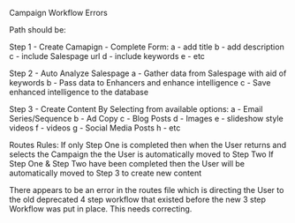 Campaign Workflow Errors

Path should be:

Step 1 - Create Camapign - Complete Form:
    a - add title
    b - add description
    c - include Salespage url
    d - include keywords
    e - etc

Step 2 - Auto Analyze Salespage
    a - Gather data from Salespage with aid of keywords
    b - Pass data to Enhancers and enhance intelligence
    c - Save enhanced intelligence to the database

Step 3 - Create Content By Selecting from available options:
    a - Email Series/Sequence
    b - Ad Copy
    c - Blog Posts
    d - Images
    e - slideshow style videos
    f - videos
    g - Social Media Posts
    h - etc

Routes Rules:
If only Step One is completed then when the User returns and selects the Campaign the the User is automatically moved to Step Two
If Step One & Step Two have been completed then the User will be automatically moved to Step 3 to create new content

There appears to be an error in the routes file which is directing the User to the old deprecated 4 step workflow that existed before the new 3 step Workflow was put in place. This needs correcting.
